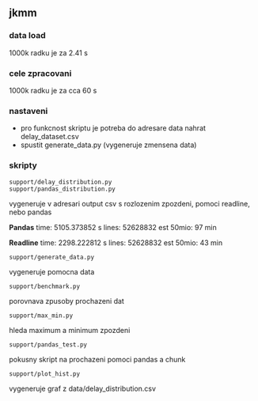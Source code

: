 ## jkmm

### data load
1000k radku je za 2.41 s

### cele zpracovani
1000k radku je za cca 60 s

### nastaveni 
- pro funkcnost skriptu je potreba do adresare data nahrat delay_dataset.csv
- spustit generate_data.py (vygeneruje zmensena data)

### skripty
```
support/delay_distribution.py
support/pandas_distribution.py 
```
vygeneruje v adresari output csv s rozlozenim zpozdeni, pomoci readline, nebo pandas

**Pandas**
time: 5105.373852 s
lines: 52628832
est 50mio: 97 min

**Readline**
time: 2298.222812 s
lines: 52628832
est 50mio: 43 min

```
support/generate_data.py
```
vygeneruje pomocna data
```
support/benchmark.py
```
porovnava zpusoby prochazeni dat
```
support/max_min.py 
```
hleda maximum a minimum zpozdeni
```
support/pandas_test.py
```
pokusny skript na prochazeni pomoci pandas a chunk
```
support/plot_hist.py 
```
vygeneruje graf z data/delay_distribution.csv
